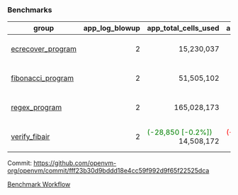 ### Benchmarks
| group | app_log_blowup | app_total_cells_used | app_total_cycles | app_total_proof_time_ms | leaf_log_blowup | leaf_total_cells_used | leaf_total_cycles | leaf_total_proof_time_ms | max_segment_length | instance | alloc |
|---|---|---|---|---|---|---|---|---|---|---|---|
| [ ecrecover_program ](https://github.com/openvm-org/openvm/blob/benchmark-results/benchmarks/individual/ecrecover-fff23b30d9bddd18e4cc59f992d9f65f22525dca.md) | <div style='text-align: right'> 2 </div>  | <div style='text-align: right'> 15,230,037 </div>  | <div style='text-align: right'> 290,016 </div>  | <span style='color: green'>(-22.0 [-0.9%])</span><div style='text-align: right'> 2,365.0 </div>  | <div style='text-align: right'> - </div>  | <div style='text-align: right'> - </div>  | <div style='text-align: right'> - </div>  | <div style='text-align: right'> - </div>  | 1048476 | 64cpu-linux-arm64 | mimalloc |
| [ fibonacci_program ](https://github.com/openvm-org/openvm/blob/benchmark-results/benchmarks/individual/fibonacci-fff23b30d9bddd18e4cc59f992d9f65f22525dca.md) | <div style='text-align: right'> 2 </div>  | <div style='text-align: right'> 51,505,102 </div>  | <div style='text-align: right'> 1,500,137 </div>  | <span style='color: red'>(+38.0 [+0.7%])</span><div style='text-align: right'> 5,498.0 </div>  | <div style='text-align: right'> 2 </div>  | <div style='text-align: right'> 128,966,671 </div>  | <div style='text-align: right'> 3,173,374 </div>  | <span style='color: red'>(+84.0 [+0.6%])</span><div style='text-align: right'> 13,356.0 </div>  | 1048476 | 64cpu-linux-arm64 | mimalloc |
| [ regex_program ](https://github.com/openvm-org/openvm/blob/benchmark-results/benchmarks/individual/regex-fff23b30d9bddd18e4cc59f992d9f65f22525dca.md) | <div style='text-align: right'> 2 </div>  | <div style='text-align: right'> 165,028,173 </div>  | <div style='text-align: right'> 4,190,904 </div>  | <span style='color: green'>(-4.0 [-0.0%])</span><div style='text-align: right'> 15,826.0 </div>  | <div style='text-align: right'> 2 </div>  | <span style='color: red'>(+3,110 [+0.0%])</span><div style='text-align: right'> 291,414,562 </div>  | <span style='color: red'>(+430 [+0.0%])</span><div style='text-align: right'> 6,525,607 </div>  | <span style='color: green'>(-123.0 [-0.5%])</span><div style='text-align: right'> 25,323.0 </div>  | 1048476 | 64cpu-linux-arm64 | mimalloc |
| [ verify_fibair ](https://github.com/openvm-org/openvm/blob/benchmark-results/benchmarks/individual/verify_fibair-fff23b30d9bddd18e4cc59f992d9f65f22525dca.md) | <div style='text-align: right'> 2 </div>  | <span style='color: green'>(-28,850 [-0.2%])</span><div style='text-align: right'> 14,508,172 </div>  | <span style='color: red'>(+15 [+0.0%])</span><div style='text-align: right'> 195,372 </div>  | <span style='color: green'>(-8.0 [-0.5%])</span><div style='text-align: right'> 1,483.0 </div>  | <div style='text-align: right'> - </div>  | <div style='text-align: right'> - </div>  | <div style='text-align: right'> - </div>  | <div style='text-align: right'> - </div>  | 1048476 | 64cpu-linux-arm64 | mimalloc |


Commit: https://github.com/openvm-org/openvm/commit/fff23b30d9bddd18e4cc59f992d9f65f22525dca

[Benchmark Workflow](https://github.com/openvm-org/openvm/actions/runs/12553069346)
